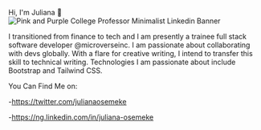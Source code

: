 
Hi, I'm Juliana :wave:
![Pink and Purple College Professor Minimalist Linkedin Banner](https://user-images.githubusercontent.com/60651373/110110620-660fea80-7daf-11eb-923e-7285385ada16.png)

I transitioned from finance to tech and I am presently a trainee full stack software developer @microverseinc. I am passionate about collaborating with devs globally. With a flare for creative writing, I intend to transfer this skill to technical writing. Technologies I am passionate about include Bootstrap and Tailwind CSS.

You Can Find Me on:

-https://twitter.com/julianaosemeke

-https://ng.linkedin.com/in/juliana-osemeke
